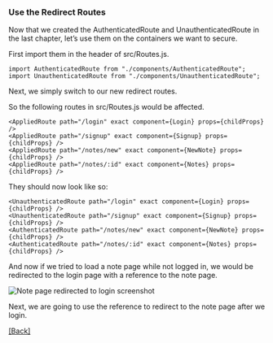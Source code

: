 ### **Use the Redirect Routes**
Now that we created the AuthenticatedRoute and UnauthenticatedRoute in the last chapter, let’s use them on the containers we want to secure.

First import them in the header of src/Routes.js.

```
import AuthenticatedRoute from "./components/AuthenticatedRoute";
import UnauthenticatedRoute from "./components/UnauthenticatedRoute";
```

Next, we simply switch to our new redirect routes.

So the following routes in src/Routes.js would be affected.

```
<AppliedRoute path="/login" exact component={Login} props={childProps} />
<AppliedRoute path="/signup" exact component={Signup} props={childProps} />
<AppliedRoute path="/notes/new" exact component={NewNote} props={childProps} />
<AppliedRoute path="/notes/:id" exact component={Notes} props={childProps} />
```

They should now look like so:

```
<UnauthenticatedRoute path="/login" exact component={Login} props={childProps} />
<UnauthenticatedRoute path="/signup" exact component={Signup} props={childProps} />
<AuthenticatedRoute path="/notes/new" exact component={NewNote} props={childProps} />
<AuthenticatedRoute path="/notes/:id" exact component={Notes} props={childProps} />
```

And now if we tried to load a note page while not logged in, we would be redirected to the login page with a reference to the note page.

![Note page redirected to login screenshot](https://d33wubrfki0l68.cloudfront.net/53f3d47b987eefe5f6b7af79354859c11c0967b1/823d7/assets/note-page-redirected-to-login.png)

Next, we are going to use the reference to redirect to the note page after we login.


[[Back]](https://github.com/eksant/serverless-react-aws)
